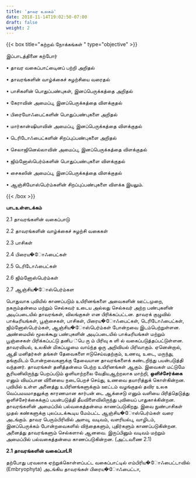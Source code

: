 ```yaml
---
title: 'தாவர உலகம்'
date: 2018-11-14T19:02:50-07:00
draft: false
weight: 2
---
```



{{< box title="கற்றல் நோக்கங்கள் " type="objective" >}} 

இப்பாடத்தினை கற்போர்

• தாவர வகைப்பாட்டிைனப் பற்றி அறிதல்

• தாவரங்களின் வாழ்க்கைச் சுழற்சியை வரைதல்

• பாசிகளின் பொதுப்பண்புகள்,
இனப்பெருக்கத்தை அறிதல்

• கேராவின் அமைப்பு, இனப்பெருக்கத்தை
விளக்குதல்

• பிரையோஃபைட்களின் பொதுப்பண்புகளை
அறிதல்

• மார்கான்ஷியாவின் அமைப்பு,
இனப்பெருக்கத்தை விளக்குதல்

• டெரிடோஃபைட்களின் சிறப்புப்பண்புகளை
அறிதல்

• செலாஜினெல்லாவின் அமைப்பு,
இனப்பெருக்கத்தை விளக்குதல்

• ஜிம்னோஸ்பெர்ம்களின் பொதுப்பண்புகளை
விளக்குதல்

• சைகஸின் அமைப்பு, இனப்பெருக்கத்தை
விளக்குதல்

• ஆஞ்சியோஸ்பெர்ம்களின் சிறப்புப்பண்புகளை
விளக்க இயலும்.

{{< /box >}}



**பாடஉள்ளடக்கம்**

2.1 தாவரங்களின் வகைப்பாடு

2.2 தாவரங்களின் வாழ்க்கைச் சுழற்சி
வகைகள்

2.3 பாசிகள்

2.4 பிரைய�ோஃபைட்கள்

2.5 டெரிடோஃபைட்கள்

2.6 ஜிம்னோஸ்பெர்ம்கள்

2.7 ஆஞ்சிய�ோஸ்பெர்ம்கள


பொதுவாக புவியில் காணப்படும்
உயிரினங்களை அவைகளின் ஊட்டமுறை,
நகரும்தன்மை மற்றும் செல்சுவர் உடைய அல்லது 
செல்சுவர் அற்ற பண்புகளின் அடிப்படையில்
தாவரங்கள், விலங்குகள் என பிரிக்கப்பட்டன.
தாவரக் குழுவில் பாக்டீரியங்கள், பூஞ்சைகள்,
பாசிகள், பிரைய�ோஃபைட்கள், டெரிடோஃபைட்கள்,
ஜிம்னோஸ்பெர்ம்கள், ஆஞ்சிய�ோஸ்பெர்ம்கள்
போன்றவை இடம்பெற்றுள்ளன. அண்மையில்
மூலக்கூறு பண்புகளின் அடிப்படையில்
பாக்டீரியங்கள் மற்றும் பூஞ்சைகள் பிரிக்கப்பட்டு
தனிப ்பெ ரு ம் பிரிவு க ளி ல்
வகைப்படுத்தப்பட்டுள்ளன. தாவரவியல், உலகின்
மிகப்பழமை வாய்ந்த ஒரு அறிவியல் பிரிவாகும்.
ஏனென்றால், ஆதி மனிதர்கள் தங்கள் தேவைகளை
ஈடுசெய்வதற்கும், உணவு, உடை, மருந்து, தங்குமிடம்
போன்றவைகளுக்கு தேவையான தாவரங்களைக்
கண்டறிந்து பயன்படுத்தி வந்தனர். தாவரங்கள்
தனித்தன்மை பெற்ற உயிரினங்கள் ஆகும். இவைகள்
மட்டுமே சூரியனிலிருந்து பெறப்படும் ஒளியாற்றலை
வேதியஆற்றலாக மாற்றி, **ஒளிச்சேர்க்கை** எனும்
வியப்பான வினையை நடைபெறச் செய்து, உணவை
தயாரித்துக் கொள்கின்றன. புவியில் உள்ள
அனைத்து உயிரினங்களுக்கும் ஊட்டம் வழங்குதல்
தவிர உலக வெப்பமயமாதலுக்கு காரணமான
கார்பன் டை ஆக்சைடு எனும் வளியை பிரித்தெடுத்து
ஒளிச்சேர்க்கைக்குப் பயன்படுத்தி
தீயவிளைவிலிருந்து புவியைப் பாதுகாக்கின்றன.
தாவரங்களின் அமைப்பில் பல்வகைத்தன்மை
காணப்படுகிறது. இவை நுண்பாசிகள் முதல்
கண்களுக்கு புலப்படக்கூடிய மேம்பட்ட
ஆஞ்சிய�ோஸ்பெர்ம்கள் வரை அடங்கும். தாவர
பெரும்பிரிவில் அளவு, வடிவம், வளரியல்பு,
வாழிடம், இனப்பெருக்கம் போன்றவைகளில்
விந்தைகளும், புதிர்களும் காணப்படுகின்றன.
அனைத்து தாவரங்களும் செல்களால் ஆனவை.
இருப்பினும் வடிவம் மற்றும் அமைப்பில்
பல்வகைத்தன்மை காணப்படுகின்றன.
(அட்டவணை 2.1)


**2.1 தாவரங்களின் வகைப்பாLR**

தற்போது பரவலாக ஏற்றுக்கொள்ளப்பட்ட
வகைப்பாட்டில் எம்பிரிய�ோஃபைட்டாவில்
(Embryophyta) அடங்கிய தாவரங்கள் பிரைய�ோஃபைட்டா,
